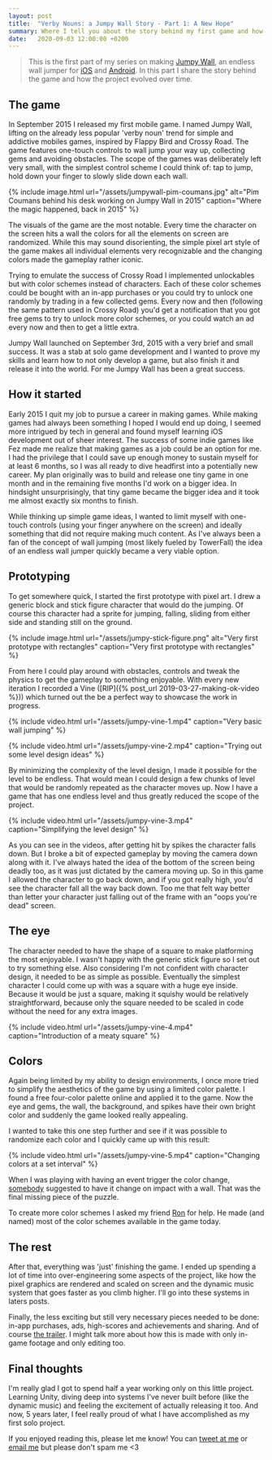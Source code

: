 ```yaml
---
layout: post
title:  "Verby Nouns: a Jumpy Wall Story - Part 1: A New Hope"
summary: Where I tell you about the story behind my first game and how the project evolved over time.
date:   2020-09-03 12:00:00 +0200
---
```


>This is the first part of my series on making [Jumpy Wall](https://jumpywall.com), an endless wall jumper for [iOS](https://itunes.apple.com/us/app/jumpy-wall-endless-wall-jumper/id986693325?l=en&mt=8) and [Android](https://play.google.com/store/apps/details?id=nl.pixelrock.jumpywall&utm_source=jumpywall.com&utm_campaign=website). In this part I share the story behind the game and how the project evolved over time.

## The game

In September 2015 I released my first mobile game. I named Jumpy Wall, lifting on the already less popular 'verby noun' trend for simple and addictive mobiles games, inspired by Flappy Bird and Crossy Road. The game features one-touch controls to wall jump your way up, collecting gems and avoiding obstacles. The scope of the games was deliberately left very small, with the simplest control scheme I could think of: tap to jump, hold down your finger to slowly slide down each wall.

{% include image.html url="/assets/jumpywall-pim-coumans.jpg" alt="Pim Coumans behind his desk working on Jumpy Wall in 2015" caption="Where the magic happened, back in 2015" %}

The visuals of the game are the most notable. Every time the character on the screen hits a wall the colors for all the elements on screen are randomized. While this may sound disorienting, the simple pixel art style of the game makes all individual elements very recognizable and the changing colors made the gameplay rather iconic.

Trying to emulate the success of Crossy Road I implemented unlockables but with color schemes instead of characters. Each of these color schemes could be bought with an in-app purchases or you could try to unlock one randomly by trading in a few collected gems. Every now and then (following the same pattern used in Crossy Road) you'd get a notification that you got free gems to try to unlock more color schemes, or you could watch an ad every now and then to get a little extra.

Jumpy Wall launched on September 3rd, 2015 with a very brief and small success. It was a stab at solo game development and I wanted to prove my skills and learn how to not only develop a game, but also finish it and release it into the world. For me Jumpy Wall has been a great success.

## How it started

Early 2015 I quit my job to pursue a career in making games. While making games had always been something I hoped I would end up doing, I seemed more intrigued by tech in general and found myself learning iOS development out of sheer interest. The success of some indie games like Fez made me realize that making games as a job could be an option for me. I had the privilege that I could save up enough money to sustain myself for at least 6 months, so I was all ready to dive headfirst into a potentially new career. My plan originally was to build and release one tiny game in one month and in the remaining five months I'd work on a bigger idea. In hindsight unsurprisingly, that tiny game became the bigger idea and it took me almost exactly six months to finish.

While thinking up simple game ideas, I wanted to limit myself with one-touch controls (using your finger anywhere on the screen) and ideally something that did not require making much content. As I've always been a fan of the concept of wall jumping (most likely fueled by TowerFall) the idea of an endless wall jumper quickly became a very viable option.

## Prototyping

To get somewhere quick, I started the first prototype with pixel art. I drew a generic block and stick figure character that would do the jumping. Of course this character had a sprite for jumping, falling, sliding from either side and standing still on the ground.

{% include image.html url="/assets/jumpy-stick-figure.png" alt="Very first prototype with rectangles" caption="Very first prototype with rectangles" %}

From here I could play around with obstacles, controls and tweak the physics to get the gameplay to something enjoyable. With every new iteration I recorded a Vine ([RIP]({% post_url 2019-03-27-making-ok-video %})) which turned out the be a perfect way to showcase the work in progress.

{% include video.html url="/assets/jumpy-vine-1.mp4" caption="Very basic wall jumping" %}

{% include video.html url="/assets/jumpy-vine-2.mp4" caption="Trying out some level design ideas" %}

By minimizing the complexity of the level design, I made it possible for the level to be endless. That would mean I could design a few chunks of level that would be randomly repeated as the character moves up. Now I have a game that has one endless level and thus greatly reduced the scope of the project.

{% include video.html url="/assets/jumpy-vine-3.mp4" caption="Simplifying the level design" %}

As you can see in the videos, after getting hit by spikes the character falls down. But I broke a bit of expected gameplay by moving the camera down along with it. I've always hated the idea of the bottom of the screen being deadly too, as it was just dictated by the camera moving up. So in this game I allowed the character to go back down, and if you got really high, you'd see the character fall all the way back down. Too me that felt way better than letter your character just falling out of the frame with an "oops you're dead" screen.

## The eye

The character needed to have the shape of a square to make platforming the most enjoyable. I wasn't happy with the generic stick figure so I set out to try something else. Also considering I'm not confident with character design, it needed to be as simple as possible. Eventually the simplest character I could come up with was a square with a huge eye inside. Because it would be just a square, making it squishy would be relatively straightforward, because only the square needed to be scaled in code without the need for any extra images.

{% include video.html url="/assets/jumpy-vine-4.mp4" caption="Introduction of a meaty square" %}

## Colors

Again being limited by my ability to design environments, I once more tried to simplify the aesthetics of the game by using a limited color palette. I found a free four-color palette online and applied it to the game. Now the eye and gems, the wall, the background, and spikes have their own bright color and suddenly the game looked really appealing.

I wanted to take this one step further and see if it was possible to randomize each color and I quickly came up with this result:

{% include video.html url="/assets/jumpy-vine-5.mp4" caption="Changing colors at a set interval" %}

When I was playing with having an event trigger the color change, [somebody](https://twitter.com/bitbrain_/status/588236841746354177) suggested to have it change on impact with a wall. That was the final missing piece of the puzzle.

To create more color schemes I asked my friend [Ron](http://roerbak.net) for help. He made (and named) most of the color schemes available in the game today.

## The rest

After that, everything was 'just' finishing the game. I ended up spending a lot of time into over-engineering some aspects of the project, like how the pixel graphics are rendered and scaled on screen and the dynamic music system that goes faster as you climb higher. I'll go into these systems in laters posts.

Finally, the less exciting but still very necessary pieces needed to be done: in-app purchases, ads, high-scores and achievements and sharing. And of course [the trailer](https://www.youtube.com/watch?v=Q1GKzQTiDtY). I might talk more about how this is made with only in-game footage and only editing too.

## Final thoughts

I'm really glad I got to spend half a year working only on this little project. Learning Unity, diving deep into systems I've never built before (like the dynamic music) and feeling the excitement of actually releasing it too. And now, 5 years later, I feel really proud of what I have accomplished as my first solo project.

If you enjoyed reading this, please let me know! You can [tweet at me](https://twitter.com/pimcoumans)
or [email me](mailto:pim@pixelrock.nl) but please don't spam me <3
